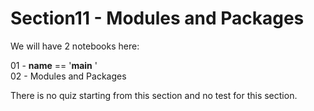 # Section11 - Modules and Packages

We will have 2 notebooks here:

01 - __name__ == '__main__ '   
02 - Modules and Packages    

There is no quiz starting from this section and no test for this section.


